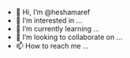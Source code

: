 - 👋 Hi, I’m @heshamaref
- 👀 I’m interested in ...
- 🌱 I’m currently learning ...
- 💞️ I’m looking to collaborate on ...
- 📫 How to reach me ...

<!---
heshamaref/heshamaref is a ✨ special ✨ repository because its `README.md` (this file) appears on your GitHub profile.
You can click the Preview link to take a look at your changes.
--->
